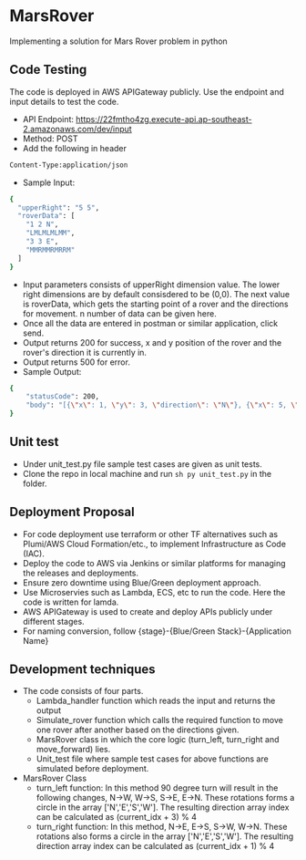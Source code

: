 # MarsRover
Implementing a solution for Mars Rover problem in python

## Code Testing
The code is deployed in AWS APIGateway publicly. Use the endpoint and input details to test the code.
   * API Endpoint: https://22fmtho4zg.execute-api.ap-southeast-2.amazonaws.com/dev/input
   * Method: POST
   * Add the following in header
```sh
Content-Type:application/json
```

   * Sample Input:
```sh
{
  "upperRight": "5 5",
  "roverData": [
    "1 2 N",
    "LMLMLMLMM",
    "3 3 E",
    "MMRMMRMRRM"
  ]
}
```

   * Input parameters consists of upperRight dimension value. The lower right dimensions are by default consisdered to be (0,0). The next value is roverData, which gets the starting point of a rover and the directions for movement. n number of data can be given here.
   * Once all the data are entered in postman or similar application, click send.
   * Output returns 200 for success, x and y position of the rover and the rover's direction it is currently in.
   * Output returns 500 for error.
   * Sample Output:
```sh
{
    "statusCode": 200,
    "body": "[{\"x\": 1, \"y\": 3, \"direction\": \"N\"}, {\"x\": 5, \"y\": 1, \"direction\": \"E\"}]"
}
```

## Unit test 

  * Under unit_test.py file sample test cases are given as unit tests.
  * Clone the repo in local machine and run ```sh py unit_test.py``` in the folder.
    
## Deployment Proposal

  * For code deployment use terraform or other TF alternatives such as Plumi/AWS Cloud Formation/etc., to implement Infrastructure as Code (IAC).
  * Deploy the code to AWS via Jenkins or similar platforms for managing the releases and deployments.
  * Ensure zero downtime using Blue/Green deployment approach. 
  * Use Microservies such as Lambda, ECS, etc to run the code. Here the code is written for lamda.
  * AWS APIGateway is used to create and deploy APIs publicly under different stages.
  * For naming conversion, follow {stage}-{Blue/Green Stack}-{Application Name}

## Development techniques

  * The code consists of four parts.
      * Lambda_handler function which reads the input and returns the output
      * Simulate_rover function which calls the required function to move one rover after another based on the directions given.
      * MarsRover class in which the core logic (turn_left, turn_right and move_forward) lies.
      * Unit_test file where sample test cases for above functions are simulated before deployment.
  * MarsRover Class
      * turn_left function: In this method 90 degree turn will result in the following changes, N->W, W->S, S->E, E->N. These rotations forms a circle in the array ['N','E','S','W']. The resulting direction array index can be calculated as (current_idx + 3) % 4 
      * turn_right function: In this method, N->E, E->S, S->W, W->N. These rotations also forms a circle in the array ['N','E','S','W']. The resulting direction array index can be calculated as (current_idx + 1) % 4
